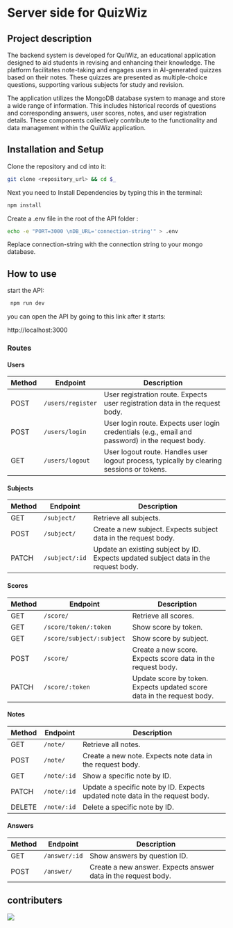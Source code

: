 # Server side for QuizWiz

## Project description

The backend system is developed for QuiWiz, an educational application designed to aid students in revising and enhancing their knowledge. The platform facilitates note-taking and engages users in AI-generated quizzes based on their notes. These quizzes are presented as multiple-choice questions, supporting various subjects for study and revision.

The application utilizes the MongoDB database system to manage and store a wide range of information. This includes historical records of questions and corresponding answers, user scores, notes, and user registration details. These components collectively contribute to the functionality and data management within the QuiWiz application.

## Installation and Setup

Clone the repository and cd into it:

```bash
git clone <repository_url> && cd $_
```
Next you need to Install Dependencies by typing this in the terminal:

```bash
npm install
```
Create a .env file in the root of the API folder :

```bash
echo -e "PORT=3000 \nDB_URL='connection-string'" > .env
```
Replace connection-string with the connection string to your mongo database.

## How to use

start the API:

```bash
 npm run dev
```
you can open the API by going to this link after it starts:

http://localhost:3000

### Routes

#### Users
| Method | Endpoint              | Description                                                |
|--------|-----------------------|------------------------------------------------------------|
| POST   | `/users/register`     | User registration route. Expects user registration data in the request body. |
| POST   | `/users/login`        | User login route. Expects user login credentials (e.g., email and password) in the request body. |
| GET    | `/users/logout`       | User logout route. Handles user logout process, typically by clearing sessions or tokens. |

#### Subjects
| Method | Endpoint              | Description                                                |
|--------|-----------------------|------------------------------------------------------------|
| GET    | `/subject/`           | Retrieve all subjects.                                      |
| POST   | `/subject/`           | Create a new subject. Expects subject data in the request body. |
| PATCH  | `/subject/:id`        | Update an existing subject by ID. Expects updated subject data in the request body. |

#### Scores
| Method | Endpoint                 | Description                                                |
|--------|--------------------------|------------------------------------------------------------|
| GET    | `/score/`                | Retrieve all scores.                                       |
| GET    | `/score/token/:token`    | Show score by token.                                       |
| GET    | `/score/subject/:subject`| Show score by subject.                                     |
| POST   | `/score/`                | Create a new score. Expects score data in the request body. |
| PATCH  | `/score/:token`          | Update score by token. Expects updated score data in the request body. |

#### Notes
| Method | Endpoint        | Description                                                  |
|--------|-----------------|--------------------------------------------------------------|
| GET    | `/note/`        | Retrieve all notes.                                          |
| POST   | `/note/`        | Create a new note. Expects note data in the request body.     |
| GET    | `/note/:id`     | Show a specific note by ID.                                  |
| PATCH  | `/note/:id`     | Update a specific note by ID. Expects updated note data in the request body. |
| DELETE | `/note/:id`     | Delete a specific note by ID.                                |

#### Answers
| Method | Endpoint        | Description                                            |
|--------|-----------------|--------------------------------------------------------|
| GET    | `/answer/:id`   | Show answers by question ID.                            |
| POST   | `/answer/`      | Create a new answer. Expects answer data in the request body. |

## contributers

<a href="https://github.com/nine96as/reddy31_server/graphs/contributors">
  <img src="https://contrib.rocks/image?repo=nine96as/reddy31_server" />
</a>
